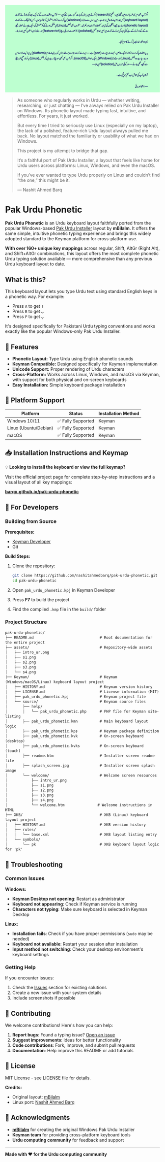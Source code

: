 [![Introduction to Pak Urdu Phonetic](assets/intro_ur.png)](assets/intro_ur.png)

> As someone who regularly works in Urdu — whether writing, researching, or just chatting — I’ve always relied on Pak Urdu Installer on Windows. Its phonetic layout made typing fast, intuitive, and effortless. For years, it just worked.
>
> But every time I tried to seriously use Linux (especially on my laptop), the lack of a polished, feature-rich Urdu layout always pulled me back. No layout matched the familiarity or usability of what we had on Windows.
>
> This project is my attempt to bridge that gap.
>
> It’s a faithful port of Pak Urdu Installer, a layout that feels like home for Urdu users across  platforms: Linux, Windows, and even the macOS.
>
> If you’ve ever wanted to type Urdu properly on Linux and couldn’t find “the one,” this might be it.
>
>  — Nashit Ahmed Barq

# Pak Urdu Phonetic

**Pak Urdu Phonetic** is an Urdu keyboard layout faithfully ported from the popular Windows-based [Pak Urdu Installer](https://mbilalm.com/urdu-installer.php) layout by **mBilalm**. It offers the same simple, intuitive phonetic typing experience and brings this widely adopted standard to the Keyman platform for cross-platform use.

**With over 160+ unique key mappings** across regular, Shift, AltGr (Right Alt), and Shift+AltGr combinations, this layout offers the most complete phonetic Urdu typing solution available — more comprehensive than any previous Urdu keyboard layout to date.


## What is this?

This keyboard layout lets you type Urdu text using standard English keys in a phonetic way. For example:
- Press `A` to get `ا`
- Press `B` to get `ب` 
- Press `P` to get `پ`

It's designed specifically for Pakistani Urdu typing conventions and works exactly like the popular Windows-only Pak Urdu Installer.

## 🌟 Features

- **Phonetic Layout:** Type Urdu using English phonetic sounds
- **Keyman Compatible:** Designed specifically for Keyman implementation
- **Unicode Support:** Proper rendering of Urdu characters
- **Cross-Platform:** Works across Linux, Windows, and macOS via Keyman, with support for both physical and on-screen keyboards
- **Easy Installation:** Simple keyboard package installation

## 📱 Platform Support

| Platform | Status | Installation Method |
|----------|--------|-------------------|
| Windows 10/11 | ✅ Fully Supported | Keyman |
| Linux (Ubuntu/Debian) | ✅ Fully Supported | Keyman |
| macOS | ✅ Fully Supported | Keyman |

## 📥 Installation Instructions and Keymap

💡 **Looking to install the keyboard or view the full keymap?**

Visit the official project page for complete step-by-step instructions and a visual layout of all key mappings:

**[barqx.github.io/pak-urdu-phonetic](https://barqx.github.io/pak-urdu-phonetic)**

## 🔧 For Developers

### Building from Source

**Prerequisites:**
- [Keyman Developer](https://keyman.com/developer)
- Git

**Build Steps:**
1. Clone the repository:
   ```bash
   git clone https://github.com/nashitahmedbarq/pak-urdu-phonetic.git
   cd pak-urdu-phonetic
   ```

2. Open `pak_urdu_phonetic.kpj` in Keyman Developer

3. Press **F7** to build the project

4. Find the compiled `.kmp` file in the `build/` folder

### Project Structure

```
pak-urdu-phonetic/
├── README.md                              # Root documentation for the entire project
├── assets/                                # Repository-wide assets
│   ├── intro_ur.png
│   ├── s1.png
│   ├── s2.png
│   ├── s3.png
│   └── s4.png
├── Keyman/                                # Keyman (Windows/macOS/Linux) keyboard layout project
│   ├── HISTORY.md                         # Keyman version history
│   ├── LICENSE.md                         # License information (MIT)
│   ├── pak_urdu_phonetic.kpj              # Keyman project file
│   └── source/                            # Keyman source files
│       ├── help/
│       │   └── pak_urdu_phonetic.php      # PHP file for Keyman site-listing
│       ├── pak_urdu_phonetic.kmn          # Main keyboard layout logic
│       ├── pak_urdu_phonetic.kps          # Keyman package definition
│       ├── pak_urdu_phonetic.kvk          # On-screen keyboard (desktop)
│       ├── pak_urdu_phonetic.kvks         # On-screen keyboard (touch)
│       ├── readme.htm                     # Installer screen readme file
│       ├── splash_screen.jpg              # Installer screen splash image
│       └── welcome/                       # Welcome screen resources
│           ├── intro_ur.png
│           ├── s1.png
│           ├── s2.png
│           ├── s3.png
│           ├── s4.png
│           └── welcome.htm               # Welcome instructions in HTML
├── XKB/                                   # XKB (Linux) keyboard layout project
│   ├── HISTORY.md                         # XKB version history
│   ├── rules/
│   │   └── base.xml                       # XKB layout listing entry
│   └── symbols/
│       └── pk                             # XKB keyboard layout logic for 'pk'

```

## 🐛 Troubleshooting

### Common Issues

**Windows:**
- **Keyman Desktop not opening**: Restart as administrator
- **Keyboard not appearing**: Check if Keyman service is running
- **Characters not typing**: Make sure keyboard is selected in Keyman Desktop

**Linux:**
- **Installation fails**: Check if you have proper permissions (`sudo` may be needed)
- **Keyboard not available**: Restart your session after installation
- **Input method not switching**: Check your desktop environment's keyboard settings

### Getting Help

If you encounter issues:
1. Check the [Issues](../../issues) section for existing solutions
2. Create a new issue with your system details
3. Include screenshots if possible

## 🤝 Contributing

We welcome contributions! Here's how you can help:

1. **Report bugs**: Found a typing issue? [Open an issue](../../issues)
2. **Suggest improvements**: Ideas for better functionality
3. **Code contributions**: Fork, improve, and submit pull requests
4. **Documentation**: Help improve this README or add tutorials

## 📜 License

MIT License - see [LICENSE](LICENSE) file for details.

**Credits:**
- Original layout: [mBilalm](https://mbilalm.com/urdu-installer.php)
- Linux port: [Nashit Ahmed Barq](https://github.com/nashitahmedbarq)

## 🙏 Acknowledgments

- **[mBilalm](https://mbilalm.com/urdu-installer.php)** for creating the original Windows Pak Urdu Installer
- **Keyman team** for providing cross-platform keyboard tools
- **Urdu computing community** for feedback and support

---

**Made with ❤️ for the Urdu computing community**
